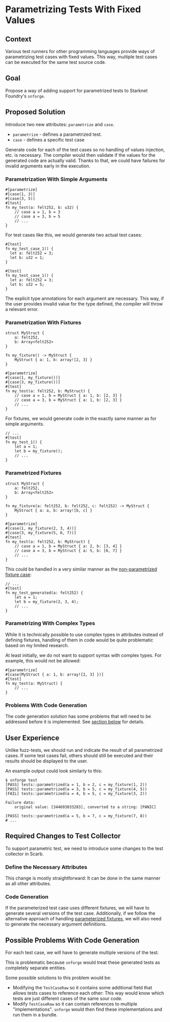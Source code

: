 # Parametrizing Tests With Fixed Values

## Context

Various test runners for other programming languages provide ways of parametrizing test cases with fixed values.
This way, multiple test cases can be executed for the same test source code.

## Goal

Propose a way of adding support for parametrized tests to Starknet Foundry's `snforge`.

## Proposed Solution

Introduce two new attributes: `parametrize` and `case`.

- `parametrize` - defines a parametrized test.
- `case` - defines a specific test case

Generate code for each of the test cases so no handling of values injection, etc. is necessary.
The compiler would then validate if the values for the generated code are actually valid.
Thanks to that, we could have failures for invalid arguments early in the execution.

### Parametrization With Simple Arguments

```cairo
#[parametrize]
#[case(1, 3)]
#[case(3, 5)]
#[test]
fn my_test(a: felt252, b: u32) {
    // case a = 1, b = 3
    // case a = 3, b = 5
    // ...
}
```

For test cases like this, we would generate two actual test cases:

```cairo
#[test]
fn my_test_case_1() {
  let a: felt252 = 3;
  let b: u32 = 1;
}

#[test]
fn my_test_case_1() {
  let a: felt252 = 3;
  let b: u32 = 5;
}
```

The explicit type annotations for each argument are necessary.
This way, if the user provides invalid value for the type defined, the compiler will throw a relevant error.

### Parametrization With Fixtures

```cairo
struct MyStruct {
    a: felt252, 
    b: Array<felt252>
}

fn my_fixture() -> MyStruct {
    MyStruct { a: 1, b: array![2, 3] }
}

#[parametrize]
#[case(1, my_fixture())]
#[case(3, my_fixture())]
#[test]
fn my_test(a: felt252, b: MyStruct) {
    // case a = 1, b = MyStruct { a: 1, b: [2, 3] }
    // case a = 3, b = MyStruct { a: 1, b: [2, 3] }
    // ...
}
```

For fixtures, we would generate code in the exactly same manner as for simple arguments.

```cairo
// ...
#[test]
fn my_test_1() {
    let a = 1;
    let b = my_fixture();
    // ...
}
```

### Parametrized Fixtures

```cairo
struct MyStruct {
    a: felt252, 
    b: Array<felt252>
}

fn my_fixture(a: felt252, b: felt252, c: felt252) -> MyStruct {
    MyStruct { a: a, b: array![b, c] }
}

#[parametrize]
#[case(1, my_fixture(2, 3, 4))]
#[case(3, my_fixture(5, 6, 7))]
#[test]
fn my_test(a: felt252, b: MyStruct) {
    // case a = 1, b = MyStruct { a: 2, b: [3, 4] }
    // case a = 3, b = MyStruct { a: 5, b: [6, 7] }
    // ...
}
```

This could be handled in a very similar manner as the [non-parametrized fixture case](#parametrization-with-fixtures):

```cairo
// ...
#[test]
fn my_test_generated(a: felt252) {
    let a = 1;
    let b = my_fixture(2, 3, 4);
    // ...
}
```

### Parametrizing With Complex Types

While it is technically possible to use complex types in attributes instead of defining fixtures, handling of them in
code would be quite problematic based on my limited research.

At least initially, we do not want to support syntax with complex types. For example, this would not be allowed:

```cairo
#[parametrize]
#[case(MyStruct { a: 1, b: array![2, 3] })]
#[test]
fn my_test(a: MyStruct) {
    // ...
}
```

### Problems With Code Generation

The code generation solution has some problems that will need to be addressed before it is implemented.
See [section below](#possible-problems-with-code-generation) for details.

## User Experience

Unlike fuzz-tests, we should run and indicate the result of all parametrized cases.
If some test cases fail, others should still be executed and their results should be displayed to the user.

An example output could look similarly to this:

```shell
$ snforge test
[PASS] tests::parametrized(a = 1, b = 2, c = my_fixture(1, 2))
[PASS] tests::parametrized(a = 3, b = 5, c = my_fixture(4, 5))
[FAIL] tests::parametrized(a = 4, b = 5, c = my_fixture(3, 2))

Failure data:
    original value: [344693033283], converted to a string: [PANIC]
    
[PASS] tests::parametrized(a = 5, b = 7, c = my_fixture(7, 8))
# ...
```

## Required Changes to Test Collector

To support parametric test, we need to introduce some changes to the test collector in Scarb.

### Define the Necessary Attributes

This change is mostly straightforward: It can be done in the same manner as all other attributes.

### Code Generation

If the parameterized test case uses different fixtures, we will have to generate several versions of the test case.
Additionally, if we follow the alternative approach of handling [parameterized fixtures](#parametrized-fixtures),
we will also need to generate the necessary argument definitions.

## Possible Problems With Code Generation

For each test case, we will have to generate multiple versions of the test.

This is problematic because `snforge` would treat these generated tests as completely separate entities.

Some possible solutions to this problem would be:

- Modifying the `TestCaseRaw` so it contains some additional field that allows tests cases to reference each other: This
  way would know which tests are just different cases of the same sour code.
- Modify `TestCaseRaw` so it can contain references to multiple "implementations".
  `snforge` would then find these implementations and run them in a bundle.

